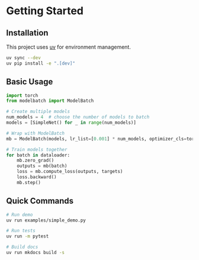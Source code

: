 # Getting Started

## Installation

This project uses [uv](https://docs.astral.sh/uv/) for environment management.

```bash
uv sync --dev
uv pip install -e ".[dev]"
```

## Basic Usage

```python
import torch
from modelbatch import ModelBatch

# Create multiple models
num_models = 4  # choose the number of models to batch
models = [SimpleNet() for _ in range(num_models)]

# Wrap with ModelBatch
mb = ModelBatch(models, lr_list=[0.001] * num_models, optimizer_cls=torch.optim.Adam)

# Train models together
for batch in dataloader:
    mb.zero_grad()
    outputs = mb(batch)
    loss = mb.compute_loss(outputs, targets)
    loss.backward()
    mb.step()
```

## Quick Commands

```bash
# Run demo
uv run examples/simple_demo.py

# Run tests
uv run -m pytest

# Build docs
uv run mkdocs build -s
```
